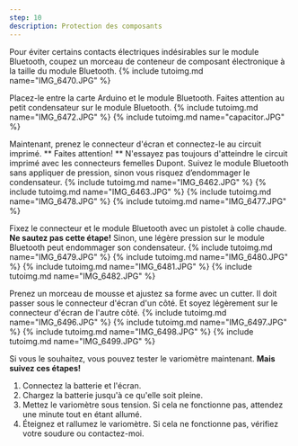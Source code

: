 ```yaml
---
step: 10
description: Protection des composants
---
```


Pour éviter certains contacts électriques indésirables sur le module Bluetooth, coupez un morceau de conteneur de composant électronique à la taille du module Bluetooth.
{% include tutoimg.md name="IMG_6470.JPG" %}

Placez-le entre la carte Arduino et le module Bluetooth. Faites attention au petit condensateur sur le module Bluetooth.
{% include tutoimg.md name="IMG_6472.JPG" %}
{% include tutoimg.md name="capacitor.JPG" %}

Maintenant, prenez le connecteur d'écran et connectez-le au circuit imprimé. ** Faites attention! ** N'essayez pas toujours d'atteindre le circuit imprimé avec les connecteurs femelles Dupont. Suivez le module Bluetooth sans appliquer de pression, sinon vous risquez d’endommager le condensateur.
{% include tutoimg.md name="IMG_6462.JPG" %}
{% include tutoimg.md name="IMG_6463.JPG" %}
{% include tutoimg.md name="IMG_6478.JPG" %}
{% include tutoimg.md name="IMG_6477.JPG" %}

Fixez le connecteur et le module Bluetooth avec un pistolet à colle chaude. **Ne sautez pas cette étape!** Sinon, une légère pression sur le module Bluetooth peut endommager son condensateur.
{% include tutoimg.md name="IMG_6479.JPG" %}
{% include tutoimg.md name="IMG_6480.JPG" %}
{% include tutoimg.md name="IMG_6481.JPG" %}
{% include tutoimg.md name="IMG_6482.JPG" %}

Prenez un morceau de mousse et ajustez sa forme avec un cutter. Il doit passer sous le connecteur d'écran d'un côté. Et soyez légèrement sur le connecteur d'écran de l'autre côté.
{% include tutoimg.md name="IMG_6496.JPG" %}
{% include tutoimg.md name="IMG_6497.JPG" %}
{% include tutoimg.md name="IMG_6498.JPG" %}
{% include tutoimg.md name="IMG_6499.JPG" %}

Si vous le souhaitez, vous pouvez tester le variomètre maintenant. **Mais suivez ces étapes!**
1. Connectez la batterie et l'écran.
2. Chargez la batterie jusqu'à ce qu'elle soit pleine.
3. Mettez le variomètre sous tension. Si cela ne fonctionne pas, attendez une minute tout en étant allumé.
4. Éteignez et rallumez le variomètre. Si cela ne fonctionne pas, vérifiez votre soudure ou contactez-moi.
